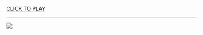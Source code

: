 
<a href="https://premium76.site?title=unblocked_ww2_games&ref=13M">CLICK TO PLAY</a></h3>
<hr>

<a href="https://premium76.site?title=unblocked_ww2_games&ref=13M"><img src="https://clearcache.store/games.png"></a>


